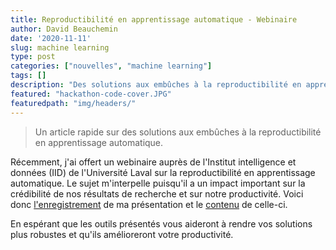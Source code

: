 ```yaml
---
title: Reproductibilité en apprentissage automatique - Webinaire
author: David Beauchemin
date: '2020-11-11'
slug: machine learning
type: post
categories: ["nouvelles", "machine learning"]
tags: []
description: "Des solutions aux embûches à la reproductibilité en apprentissage automatique"
featured: "hackathon-code-cover.JPG"
featuredpath: "img/headers/"
---
```


> Un article rapide sur des solutions aux embûches à la reproductibilité en apprentissage automatique.

Récemment, j'ai offert un webinaire auprès de l'Institut intelligence et données (IID) de l'Université Laval sur la reproductibilité en apprentissage automatique. Le sujet m'interpelle puisqu'il a un impact important sur la crédibilité de nos résultats de recherche et sur notre productivité. Voici donc [l'enregistrement](https://www.youtube.com/watch?v=Fw_lRiTrmnk&feature=youtu.be)  de ma présentation et le [contenu](https://davebulaval.github.io/reproductibilite-en-apprentissage-automatique/) de celle-ci.

En espérant que les outils présentés vous aideront à rendre vos solutions plus robustes et qu'ils amélioreront votre productivité.
